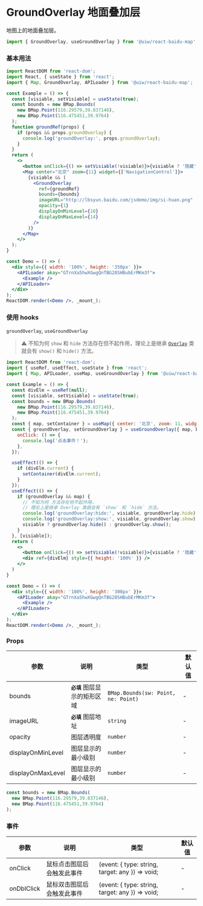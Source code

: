 GroundOverlay 地面叠加层
===

地图上的地面叠加层。

```jsx
import { GroundOverlay, useGroundOverlay } from '@uiw/react-baidu-map';
```

### 基本用法

<!--rehype:bgWhite=true&codeSandbox=true&codePen=true-->
```jsx
import ReactDOM from 'react-dom';
import React, { useState } from 'react';
import { Map, GroundOverlay, APILoader } from '@uiw/react-baidu-map';

const Example = () => {
  const [visiable, setVisiable] = useState(true);
  const bounds = new BMap.Bounds(
    new BMap.Point(116.29579,39.837146),
    new BMap.Point(116.475451,39.9764)
  );
  function groundRef(props) {
    if (props && props.groundOverlay) {
      console.log('groundOverlay:', props.groundOverlay);
    }
  }
  return (
    <>
      <button onClick={() => setVisiable(!visiable)}>{visiable ? '隐藏' : '显示'}</button>
      <Map center="北京" zoom={11} widget={['NavigationControl']}>
        {visiable && (
          <GroundOverlay
            ref={groundRef}
            bounds={bounds}
            imageURL="http://lbsyun.baidu.com/jsdemo/img/si-huan.png"
            opacity={1}
            displayOnMinLevel={10}
            displayOnMaxLevel={14}
          />
        )}
      </Map>
    </>
  );
}

const Demo = () => (
  <div style={{ width: '100%', height: '350px' }}>
    <APILoader akay="GTrnXa5hwXGwgQnTBG28SHBubErMKm3f">
      <Example />
    </APILoader>
  </div>
);
ReactDOM.render(<Demo />, _mount_);
```

### 使用 hooks

`groundOverlay`, `useGroundOverlay`

> ⚠️ 不知为何 `show` 和 `hide` 方法存在但不起作用，理论上是继承 [`Overlay`](https://lbsyun.baidu.com/cms/jsapi/reference/jsapi_reference_3_0.html#a3b0) 类就会有 `show()` 和 `hide()` 方法。

<!--rehype:bgWhite=true&codeSandbox=true&codePen=true-->
```jsx
import ReactDOM from 'react-dom';
import { useRef, useEffect, useState } from 'react';
import { Map, APILoader, useMap, useGroundOverlay } from '@uiw/react-baidu-map';

const Example = () => {
  const divElm = useRef(null);
  const [visiable, setVisiable] = useState(true);
  const bounds = new BMap.Bounds(
    new BMap.Point(116.29579,39.837146),
    new BMap.Point(116.475451,39.9764)
  );
  const { map, setContainer } = useMap({ center: '北京', zoom: 11, widget: ['GeolocationControl', 'NavigationControl'] });
  const { groundOverlay, setGroundOverlay } = useGroundOverlay({ map, bounds, visiable, imageURL: 'http://lbsyun.baidu.com/jsdemo/img/si-huan.png',
    onClick: () => {
      console.log('点击事件！');
    },
  });

  useEffect(() => {
    if (divElm.current) {
      setContainer(divElm.current);
    }
  });
  useEffect(() => {
    if (groundOverlay && map) {
      // 不知为何 方法存在但不起作用，
      // 理论上是继承 Overlay 类就会有 `show` 和 `hide` 方法。
      console.log('groundOverlay:hide:', visiable, groundOverlay.hide);
      console.log('groundOverlay:show:', visiable, groundOverlay.show);
      visiable ? groundOverlay.hide() : groundOverlay.show();
    }
  }, [visiable]);
  return (
    <>
      <button onClick={() => setVisiable(!visiable)}>{visiable ? '隐藏' : '显示'}</button>
      <div ref={divElm} style={{ height: '100%' }} />
    </>
  )
}

const Demo = () => (
  <div style={{ width: '100%', height: '300px' }}>
    <APILoader akay="GTrnXa5hwXGwgQnTBG28SHBubErMKm3f">
      <Example />
    </APILoader>
  </div>
);
ReactDOM.render(<Demo />, _mount_);
```

### Props

| 参数 | 说明 | 类型 | 默认值 |
| ----- | ----- | ----- | ----- |
| bounds | **`必填`** 图层显示的矩形区域 | `BMap.Bounds(sw: Point, ne: Point)` | - |
| imageURL | **`必填`** 图层地址 | `string` | - |
| opacity | 图层透明度 | `number` | - |
| displayOnMinLevel | 图层显示的最小级别 | `number` | - |
| displayOnMaxLevel | 图层显示的最小级别 | `number` | - |

```js
const bounds = new BMap.Bounds(
  new BMap.Point(116.29579,39.837146),
  new BMap.Point(116.475451,39.9764)
);
```

### 事件

| 参数 | 说明 | 类型 | 默认值 |
| ----- | ----- | ----- | ----- |
| onClick | 鼠标点击图层后会触发此事件 | (event: { type: string, target: any }) => void; | - |
| onDblClick | 鼠标双击图层后会触发此事件 | (event: { type: string, target: any }) => void; | - |